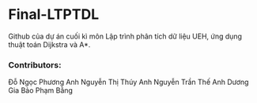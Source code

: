 # Final-LTPTDL
Github của dự án cuối kì môn Lập trình phân tích dữ liệu UEH, ứng dụng thuật toán Dijkstra và A*.
### Contributors:
Đỗ Ngọc Phương Anh
Nguyễn Thị Thúy Anh
Nguyễn Trần Thế Anh
Dương Gia Bảo
Phạm Bằng
